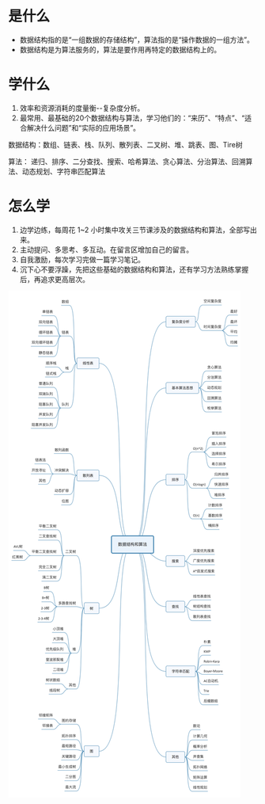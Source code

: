 # 是什么

- 数据结构指的是“一组数据的存储结构”，算法指的是“操作数据的一组方法”。
- 数据结构是为算法服务的，算法是要作用再特定的数据结构上的。

# 学什么

1. 效率和资源消耗的度量衡--复杂度分析。
2. 最常用、最基础的20个数据结构与算法，学习他们的：“来历”、“特点”、“适合解决什么问题”和“实际的应用场景”。

数据结构：数组、链表、栈、队列、散列表、二叉树、堆、跳表、图、Tire树

算法： 递归、排序、二分查找、搜索、哈希算法、贪心算法、分治算法、回溯算法、动态规划、字符串匹配算法

# 怎么学

1. 边学边练，每周花 1~2 小时集中攻关三节课涉及的数据结构和算法，全部写出来。
2. 主动提问、多思考、多互动。在留言区增加自己的留言。
3. 自我激励，每次学习完做一篇学习笔记。
4. 沉下心不要浮躁，先把这些基础的数据结构和算法，还有学习方法熟练掌握后，再追求更高层次。

![img](assets/913e0ababe43a2d57267df5c5f0832a7.jpg)